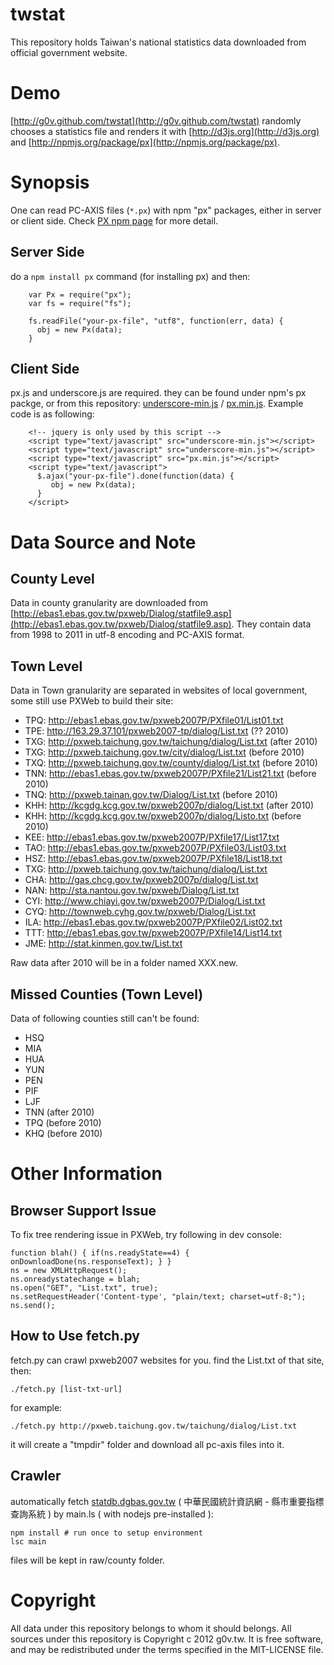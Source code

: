 twstat
======

This repository holds Taiwan's national statistics data downloaded from official government website.

Demo
========

[http://g0v.github.com/twstat](http://g0v.github.com/twstat) randomly chooses a statistics file and renders it with [http://d3js.org](http://d3js.org) and [http://npmjs.org/package/px](http://npmjs.org/package/px).


Synopsis
========

One can read PC-AXIS files (`*.px`) with npm "px" packages, either in server or client side. Check [PX npm page](http://npmjs.org/package/px) for more detail.

Server Side
--------

do a `npm install px` command (for installing px) and then: 

        var Px = require("px");
        var fs = require("fs");
        
        fs.readFile("your-px-file", "utf8", function(err, data) {
          obj = new Px(data);
        }

Client Side
--------------

px.js and underscore.js are required. they can be found under npm's px packge, or from this repository: [underscore-min.js](http://g0v.github.com/twstat/js/underscore-min.js) / [px.min.js](http://g0v.github.com/twstat/js/px.min.js). Example code is as following:

        <!-- jquery is only used by this script -->
        <script type="text/javascript" src="underscore-min.js"></script>
        <script type="text/javascript" src="underscore-min.js"></script>
        <script type="text/javascript" src="px.min.js"></script>
        <script type="text/javascript">
          $.ajax("your-px-file").done(function(data) {
             obj = new Px(data);
          }
        </script>

Data Source and Note
=======================

County Level
-----------------------
Data in county granularity are downloaded from [http://ebas1.ebas.gov.tw/pxweb/Dialog/statfile9.asp](http://ebas1.ebas.gov.tw/pxweb/Dialog/statfile9.asp). They contain data from 1998 to 2011 in utf-8 encoding and PC-AXIS format.

Town Level
-----------------------
Data in Town granularity are separated in websites of local government, some still use PXWeb to build their site:

* TPQ: http://ebas1.ebas.gov.tw/pxweb2007P/PXfile01/List01.txt
* TPE: http://163.29.37.101/pxweb2007-tp/dialog/List.txt (?? 2010)
* TXG: http://pxweb.taichung.gov.tw/taichung/dialog/List.txt (after 2010)
* TXG: http://pxweb.taichung.gov.tw/city/dialog/List.txt (before 2010)
* TXQ: http://pxweb.taichung.gov.tw/county/dialog/List.txt (before 2010)
* TNN: http://ebas1.ebas.gov.tw/pxweb2007P/PXfile21/List21.txt (before 2010)
* TNQ: http://pxweb.tainan.gov.tw/Dialog/List.txt (before 2010)
* KHH: http://kcgdg.kcg.gov.tw/pxweb2007p/dialog/List.txt (after 2010)
* KHH: http://kcgdg.kcg.gov.tw/pxweb2007p/dialog/Listo.txt (before 2010)
* KEE: http://ebas1.ebas.gov.tw/pxweb2007P/PXfile17/List17.txt
* TAO: http://ebas1.ebas.gov.tw/pxweb2007P/PXfile03/List03.txt
* HSZ: http://ebas1.ebas.gov.tw/pxweb2007P/PXfile18/List18.txt
* TXG: http://pxweb.taichung.gov.tw/taichung/dialog/List.txt
* CHA: http://gas.chcg.gov.tw/pxweb2007p/dialog/List.txt
* NAN: http://sta.nantou.gov.tw/pxweb/Dialog/List.txt
* CYI: http://www.chiayi.gov.tw/pxweb2007P/Dialog/List.txt
* CYQ: http://townweb.cyhg.gov.tw/pxweb/Dialog/List.txt
* ILA: http://ebas1.ebas.gov.tw/pxweb2007P/PXfile02/List02.txt
* TTT: http://ebas1.ebas.gov.tw/pxweb2007P/PXfile14/List14.txt
* JME: http://stat.kinmen.gov.tw/List.txt

Raw data after 2010 will be in a folder named XXX.new.


Missed Counties (Town Level)
-----------------------
Data of following counties still can't be found:

* HSQ
* MIA
* HUA
* YUN
* PEN
* PIF
* LJF
* TNN (after 2010)
* TPQ (before 2010)
* KHQ (before 2010)

Other Information
=======================

Browser Support Issue
-----------------------
To fix tree rendering issue in PXWeb, try following in dev console:

    function blah() { if(ns.readyState==4) {  onDownloadDone(ns.responseText); } }
    ns = new XMLHttpRequest();
    ns.onreadystatechange = blah;
    ns.open("GET", "List.txt", true);
    ns.setRequestHeader('Content-type', "plain/text; charset=utf-8;");
    ns.send();

How to Use fetch.py
-----------------------
fetch.py can crawl pxweb2007 websites for you. find the List.txt of that site, then:

    ./fetch.py [list-txt-url]

for example:

    ./fetch.py http://pxweb.taichung.gov.tw/taichung/dialog/List.txt

it will create a "tmpdir" folder and download all pc-axis files into it.


Crawler
-----------------------
automatically fetch [statdb.dgbas.gov.tw](http://statdb.dgbas.gov.tw/pxweb/dialog/CityItemlist_n.asp) ( 中華民國統計資訊網 - 縣市重要指標查詢系統 ) by main.ls ( with nodejs pre-installed ):

    npm install # run once to setup environment
    lsc main

files will be kept in raw/county folder.


Copyright
=======================
All data under this repository belongs to whom it should belongs. All sources under this repository  is Copyright c 2012 g0v.tw. It is free software, and may be redistributed under the terms specified in the MIT-LICENSE file.
